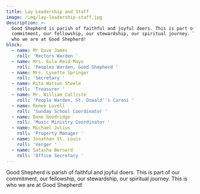 ```yaml
---
title: Lay Leadership and Staff
image: /img/lay-leadership-staff.jpg
description: >-
  Good Shepherd is parish of faithful and joyful doers. This is part of our
  commitment, our fellowship, our stewardship, our spiritual journey. This is
  who we are at Good Shepherd!
block:
  - name: Mr Dave James
    roll: 'Rectors Warden '
  - name: Mrs. Eula Reid-Mayo
    roll: 'Peoples Warden, Good Shepherd '
  - name: Mrs. Lynette Springer
    roll: 'Secretary '
  - name: Rita Watson Steele
    roll: 'Treasurer '
  - name: Mr. William Calliste
    roll: 'People Warden, St. Oswald''s Caroni '
  - name: Renee Lovell
    roll: 'Sunday School Coordinator '
  - name: Dane Goodridge
    roll: 'Music Ministry Coordinator '
  - name: Michael Julius
    roll: 'Property Manager '
  - name: Jonathan St. Louis
    roll: 'Verger '
  - name: Satasha Bernard
    roll: 'Office Secretary '
---
```

Good Shepherd is parish of faithful and joyful doers. This is part of our commitment, our fellowship, our stewardship, our spiritual journey. This is who we are at Good Shepherd!
